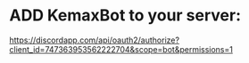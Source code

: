 # ADD KemaxBot to your server:
https://discordapp.com/api/oauth2/authorize?client_id=747363953562222704&scope=bot&permissions=1                   

